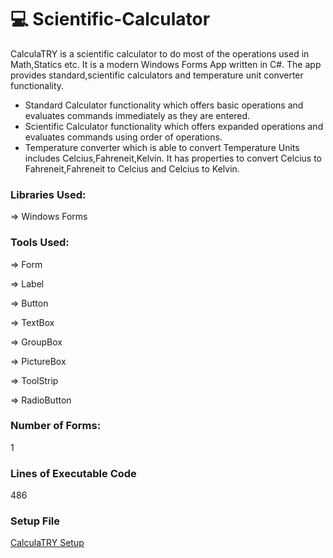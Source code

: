 # :computer: Scientific-Calculator
CalculaTRY is a scientific calculator to do most of the operations used in Math,Statics etc.
It is a modern Windows Forms App written in C#. The app provides standard,scientific calculators and temperature unit converter functionality.

- Standard Calculator functionality which offers basic operations and evaluates commands immediately as they are entered.
- Scientific Calculator functionality which offers expanded operations and evaluates commands using order of operations.
- Temperature converter which is able to convert Temperature Units includes Celcius,Fahreneit,Kelvin. It has properties to convert Celcius to Fahreneit,Fahreneit to Celcius and Celcius to Kelvin.

### Libraries Used:

⇒ Windows Forms

### Tools Used:

⇒ Form

⇒ Label

⇒ Button

⇒ TextBox

⇒ GroupBox

⇒ PictureBox

⇒ ToolStrip

⇒ RadioButton

### Number of Forms:

1

### Lines of Executable Code

486

### Setup File

[CalculaTRY Setup](https://github.com/ahmetbrl38/Scientific-Calculator/tree/master/CalculaTRY)
